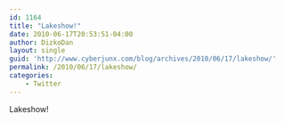```yaml
---
id: 1164
title: "Lakeshow!"
date: 2010-06-17T20:53:51-04:00
author: DizkoDan
layout: single
guid: 'http://www.cyberjunx.com/blog/archives/2010/06/17/lakeshow/'
permalink: /2010/06/17/lakeshow/
categories:
    - Twitter
---
```


Lakeshow!